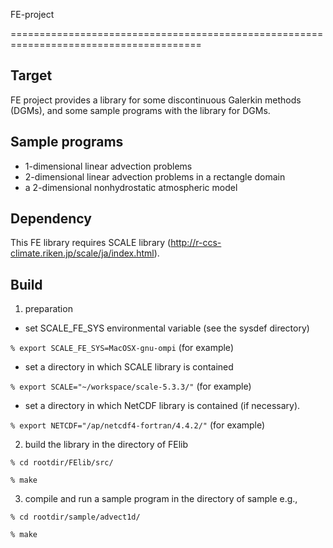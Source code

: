 FE-project 

=======================================================================================

Target
-----------------------------------------------------------------------------------------
FE project provides a library for some discontinuous Galerkin methods (DGMs), 
and some sample programs with the library for DGMs. 

Sample programs
-----------------------------------------------------------------------------------------
* 1-dimensional linear advection problems
* 2-dimensional linear advection problems in a rectangle domain
* a 2-dimensional nonhydrostatic atmospheric model

Dependency
----------------------------------------------------------------------------------------
This FE library requires SCALE library (http://r-ccs-climate.riken.jp/scale/ja/index.html). 

Build
----------------------------------------------------------------------------------------
1. preparation
  - set SCALE_FE_SYS environmental variable (see the sysdef directory)

  `% export SCALE_FE_SYS=MacOSX-gnu-ompi`   (for example)

  - set a directory in which SCALE library is contained

  `% export SCALE="~/workspace/scale-5.3.3/"`   (for example)

  - set a directory in which NetCDF library is contained (if necessary).
    
  `% export NETCDF="/ap/netcdf4-fortran/4.4.2/"`   (for example)

2. build the library in the directory of FElib

 `% cd rootdir/FElib/src/`

 `% make`

3. compile and run a sample program in the directory of sample
 e.g.,
 
 `% cd rootdir/sample/advect1d/`

 `% make`
 